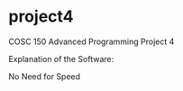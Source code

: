 # project4
COSC 150 Advanced Programming Project 4

Explanation of the Software:

No Need for Speed 